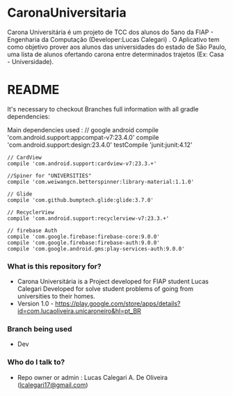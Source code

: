 # CaronaUniversitaria
Carona Universitária é um projeto de TCC dos alunos do 5ano da FIAP - Engenharia da Computação (Developer:Lucas Calegari) . O Aplicativo tem como objetivo prover aos alunos das universidades do estado de São Paulo, uma lista de alunos ofertando carona entre determinados trajetos (Ex: Casa - Universidade).

# README #

It's necessary to checkout Branches full information with all gradle dependencies:

Main dependencies used :
    // google android
    compile 'com.android.support:appcompat-v7:23.4.0'
    compile 'com.android.support:design:23.4.0'
    testCompile 'junit:junit:4.12'

    // CardView
    compile 'com.android.support:cardview-v7:23.3.+'

    //Spiner for "UNIVERSITIES"
    compile 'com.weiwangcn.betterspinner:library-material:1.1.0'

    // Glide
    compile 'com.github.bumptech.glide:glide:3.7.0'

    // RecyclerView
    compile 'com.android.support:recyclerview-v7:23.3.+'

    // firebase Auth
    compile 'com.google.firebase:firebase-core:9.0.0'
    compile 'com.google.firebase:firebase-auth:9.0.0'
    compile 'com.google.android.gms:play-services-auth:9.0.0'

### What is this repository for? ###

* Carona Universitária is a Project developed for FIAP student Lucas Calegari
Developed for solve student problems of going from universities to their homes.
* Version 1.0 - https://play.google.com/store/apps/details?id=com.lucaoliveira.unicaroneiro&hl=pt_BR

### Branch being used ###

* Dev

### Who do I talk to? ###

* Repo owner or admin : Lucas Calegari A. De Oliveira (lcalegari17@gmail.com)
